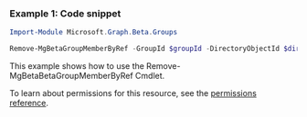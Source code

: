 ### Example 1: Code snippet

```powershellImport-Module Microsoft.Graph.Beta.Groups

Remove-MgBetaGroupMemberByRef -GroupId $groupId -DirectoryObjectId $directoryObjectId
```
This example shows how to use the Remove-MgBetaBetaGroupMemberByRef Cmdlet.
To learn about permissions for this resource, see the [permissions reference](/graph/permissions-reference).

